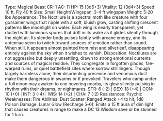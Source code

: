 Type: Magical Beast
CR: 1
AC: 11
HP: 15 (3d6+3)
Vitality: 12 (3d4+3)
Speed: 10 ft, Fly 40 ft
Size: Small
Height/Wingspan: 3-4 ft wingspan
Weight: 5-20 lbs
Appearance: The Noctilure is a spectral moth like creature with four gossamer wings that ripple with a soft, bluish glow, casting shifting crescent patterns like moonlight on water. Each wing is nearly transparent, yet dusted with luminous spores that drift in its wake as it glides silently through the night air. Its slender body pulses faintly with arcane energy, and its antennae seem to twitch toward sources of emotion rather than sound. When still, it appears almost painted from mist and silverleaf, disappearing entirely against the sky when it wishes to vanish.
Disposition: Noctilures are not aggressive but deeply unsettling, drawn to strong emotional currents and sources of magical residue. They congregate in forgotten glades, fae-warped ruins, or quiet battlefield sites where sorrow still lingers. Though largely harmless alone, their disorienting presence and venomous dust make them dangerous in swarms or if provoked. Travelers who camp under a full moon may awaken to one hovering nearby, its glow silently pulsing in rhythm with their dreams, or nightmares.
STR: 6 (-2) | DEX: 18 (+4) | CON: 10 (+0) | INT: 3 (-4) | WIS: 14 (+2) | CHA: 7 (-2)
Resistances: Psychic
Weaknesses: Fire
Abilities:
Dust Scatter: Ranged Attack +4 to hit, 1d8 Poison Damage.
Lunar Glow (Recharge 5-6): Emits a 15 ft aura of dim light that causes creatures in range to make a DC 13 Wisdom save or be stunned for 1 turn.

